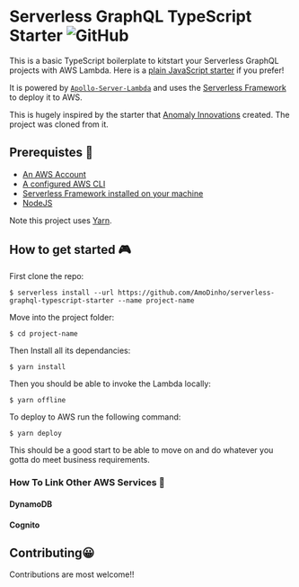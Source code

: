 

# Serverless GraphQL TypeScript Starter ![GitHub](https://img.shields.io/github/license/mashape/apistatus.svg)

This is a basic TypeScript boilerplate to kitstart your Serverless GraphQL projects with AWS Lambda. Here is a [plain JavaScript starter](https://github.com/pimp-my-book/serverless-graphql-nodejs-starter) if you prefer!

It is powered by [`Apollo-Server-Lambda`](https://github.com/apollographql/apollo-server/tree/master/packages/apollo-server-lambda) and uses the [Serverless Framework](https://serverless.com/) to deploy it to AWS.

This is hugely inspired by the starter that [Anomaly Innovations](https://github.com/AnomalyInnovations/serverless-nodejs-starter ) created. The project was cloned from it. 

## Prerequistes 🚁

* [An AWS Account](https://aws.amazon.com/)
* [A configured AWS CLI](https://serverless.com/framework/docs/providers/aws/guide/credentials/)
* [Serverless Framework installed on your machine](https://serverless.com/framework/docs/providers/aws/guide/installation/)
* [NodeJS](nodejs.org) 

Note this project uses [Yarn](https://yarnpkg.com). 

## How to get started 🎮

First clone the repo:

```
$ serverless install --url https://github.com/AmoDinho/serverless-graphql-typescript-starter --name project-name
```

Move into the project folder:

```
$ cd project-name
```

Then Install all its dependancies:

```
$ yarn install
```

Then you should be able to invoke the Lambda locally:

```
$ yarn offline
```

To deploy to AWS run the following command:

```
$ yarn deploy
```

This should be a good start to be able to move on and do whatever you gotta do meet business requirements.  


### How To Link Other AWS Services 🗽

#### DynamoDB
#### Cognito


## Contributing😀 

Contributions are most welcome!!
